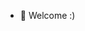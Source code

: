 - 👋 Welcome :)

<!---
JeffreyLum/JeffreyLum is a ✨ special ✨ repository because its `README.md` (this file) appears on your GitHub profile.
You can click the Preview link to take a look at your changes.
--->
